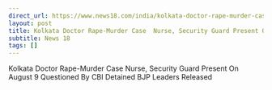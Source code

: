 ```yaml
---
direct_url: https://www.news18.com/india/kolkata-doctor-rape-murder-case-live-updates-countrywide-protests-cbi-rg-kar-medical-college-hospital-calcutta-high-court-mamata-banerjee-sanjay-roy-liveblog-9017061.html
layout: post
title: Kolkata Doctor Rape-Murder Case  Nurse, Security Guard Present On August 9 Questioned By CBI  Detained BJP Leaders Released
subtitle: News 18
tags: []
---
```


Kolkata Doctor Rape-Murder Case  Nurse, Security Guard Present On August 9 Questioned By CBI  Detained BJP Leaders Released
